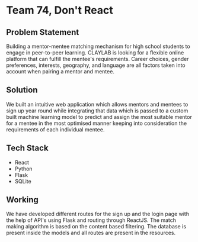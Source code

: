 # Team 74, Don't React

## Problem Statement
Building a mentor-mentee matching mechanism for high school students to engage in peer-to-peer learning. CLAYLAB is looking for a flexible online platform that can fulfill the mentee's requirements. Career choices, gender preferences, interests, geography, and language are all factors taken into account when pairing a mentor and mentee. 

## Solution
We built an intuitive web application which allows mentors and mentees to sign up year round while integrating that data which is passed to a custom built machine learning model to predict and assign the most suitable mentor for a mentee in the most optimised manner keeping into consideration the requirements of each individual mentee. 

## Tech Stack
* React
* Python
* Flask
* SQLite

## Working
We have developed different routes for the sign up and the login page with the help of API's using Flask and routing through ReactJS. The match making algorithm is based on the content based filtering. The database is present inside the models and all routes are present in the resources.

